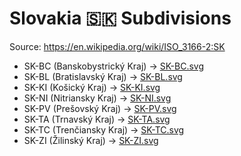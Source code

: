 # Slovakia 🇸🇰 Subdivisions

Source: https://en.wikipedia.org/wiki/ISO_3166-2:SK

* SK-BC (Banskobystrický Kraj) -> [SK-BC.svg](https://github.com/amckenna41/iso3166-flag-icons/blob/main/iso3166-2-icons/SK/SK-BC.svg)
* SK-BL (Bratislavský Kraj) -> [SK-BL.svg](https://github.com/amckenna41/iso3166-flag-icons/blob/main/iso3166-2-icons/SK/SK-BL.svg)
* SK-KI (Košický Kraj) -> [SK-KI.svg](https://github.com/amckenna41/iso3166-flag-icons/blob/main/iso3166-2-icons/SK/SK-KI.svg)
* SK-NI (Nitriansky Kraj) -> [SK-NI.svg](https://github.com/amckenna41/iso3166-flag-icons/blob/main/iso3166-2-icons/SK/SK-NI.svg)
* SK-PV (Prešovský Kraj) -> [SK-PV.svg](https://github.com/amckenna41/iso3166-flag-icons/blob/main/iso3166-2-icons/SK/SK-PV.svg)
* SK-TA (Trnavský Kraj) -> [SK-TA.svg](https://github.com/amckenna41/iso3166-flag-icons/blob/main/iso3166-2-icons/SK/SK-TA.svg)
* SK-TC (Trenčiansky Kraj) -> [SK-TC.svg](https://github.com/amckenna41/iso3166-flag-icons/blob/main/iso3166-2-icons/SK/SK-TC.svg)
* SK-ZI (Žilinský Kraj) -> [SK-ZI.svg](https://github.com/amckenna41/iso3166-flag-icons/blob/main/iso3166-2-icons/SK/SK-ZI.svg)
